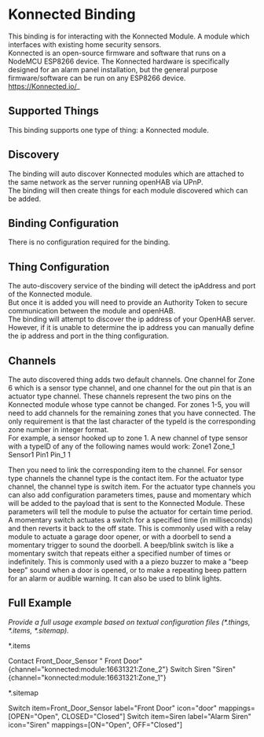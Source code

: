 # Konnected Binding

This binding is for interacting with the Konnected Module. A module which interfaces with existing home security sensors.  
Konnected is an open-source firmware and software that runs on a NodeMCU ESP8266 device. 
The Konnected hardware is specifically designed for an alarm panel installation, but the general purpose firmware/software can be run on any ESP8266 device.
https://Konnected.io/_

## Supported Things

This binding supports one type of thing:  a Konnected module.

## Discovery

The binding will auto discover Konnected modules which are attached to the same network as the server running openHAB via UPnP.  
The binding will then create things for each module discovered which can be added.

## Binding Configuration

There is no configuration required for the binding.

## Thing Configuration

The auto-discovery service of the binding will detect the ipAddress and port of the Konnected module.  
But once it is added you will need to provide an Authority Token to secure communication between the module and openHAB.  
The binding will attempt to discover the ip address of your OpenHAB server.  However, if it is unable to determine the ip address you can manually define the ip address and port in the thing configuration.

## Channels

The auto discovered thing adds two default channels.
One channel for Zone 6 which is a sensor type channel, and one channel for the out pin that is an actuator type channel.
These channels represent the two pins on the Konnected module whose type cannot be changed.
For zones 1-5, you will need to add channels for the remaining zones that you have connected.
The only requirement is that the last character of the typeId is the corresponding zone number in integer format.  
For example, a sensor hooked up to zone 1.  A new channel of type sensor with a typeID of any of the following names would work:
Zone1
Zone_1
Sensor1
Pin1
Pin_1
1

Then you need to link the corresponding item to the channel.
For sensor type channels the channel type is the contact item.
For the actuator type channel, the channel type is switch item. 
For the actuator type channels you can also add configuration parameters times, pause and momentary which will be added to the payload that is sent to the Konnected Module.
These parameters will tell the module to pulse the actuator for certain time period.
A momentary switch actuates a switch for a specified time (in milliseconds) and then reverts it back to the off state. This is commonly used with a relay module to actuate a garage door opener, or with a doorbell to send a momentary trigger to sound the doorbell.
A beep/blink switch is like a momentary switch that repeats either a specified number of times or indefinitely. This is commonly used with a a piezo buzzer to make a "beep beep" sound when a door is opened, or to make a repeating beep pattern for an alarm or audible warning. It can also be used to blink lights.

## Full Example

_Provide a full usage example based on textual configuration files (*.things, *.items, *.sitemap)._


*.items

Contact Front_Door_Sensor " Front Door" {channel="konnected:module:16631321:Zone_2"}
Switch Siren "Siren"   {channel="konnected:module:16631321:Zone_1"}


*.sitemap

Switch item=Front_Door_Sensor label="Front Door" icon="door" mappings=[OPEN="Open", CLOSED="Closed"]
Switch item=Siren label="Alarm Siren" icon="Siren" mappings=[ON="Open", OFF="Closed"]
            